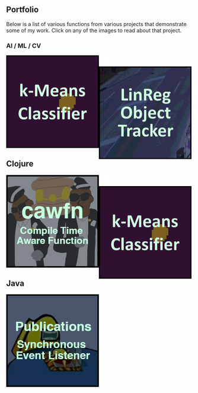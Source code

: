 ## Portfolio

Below is a list of various functions from various projects that demonstrate some of my work. Click on any of the images to read about that project.

### AI / ML / CV

[<img align="left" width="250px" height="250px" src="images/menu_icon_k_means.gif?raw=true"/>](k_means_classifier.md)
<img align="left" src="images/spacer.png?raw=true"/>
[<img align="left" width="250px" height="250px" src="images/menu_linreg_tracker.gif?raw=true"/>](linreg_object_tracker.md)

<br><br><br><br><br><br><br><br><br><br>

## Clojure

[<img align="left" width="250px" height="250px" src="images/menu_clojure_cawfn.png"/>](https://github.com/csulpizi/cawfn)
<img align="left" src="images/spacer.png?raw=true"/>
[<img align="left" width="250px" height="250px" src="images/menu_icon_k_means.gif?raw=true"/>](https://github.com/csulpizi/with-redefs-x)

<br><br><br><br><br><br><br><br><br><br>

## Java

[<img align="left" width="250px" height="250px" src="images/menu_java_publications.png"/>](https://github.com/csulpizi/publications)
